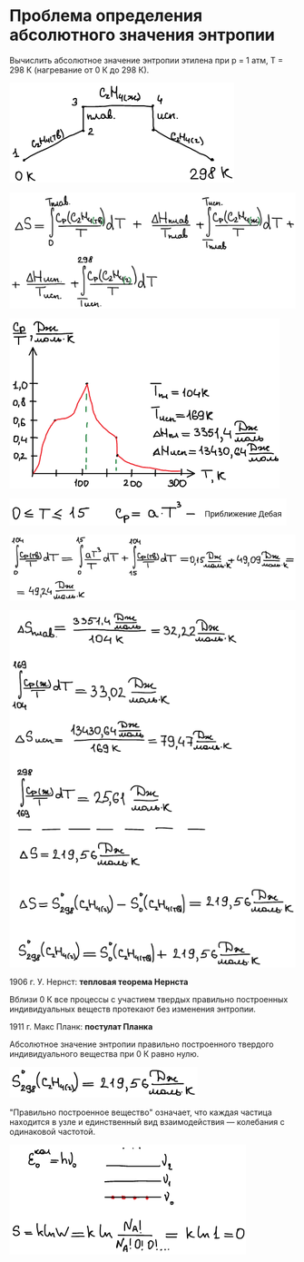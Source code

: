 # Проблема определения абсолютного значения энтропии

Вычислить абсолютное значение энтропии этилена при p = 1 атм, T = 298 К (нагревание от 0 К до 298 К).

![](images/problema-opredeleniya/problema-opredeleniya-absolyutnogo-znacheniya-ehntropii_clip_image001.png)

![](images/problema-opredeleniya/problema-opredeleniya-absolyutnogo-znacheniya-ehntropii_clip_image001_0000.png)

![](images/problema-opredeleniya/problema-opredeleniya-absolyutnogo-znacheniya-ehntropii_clip_image001_0001.png)

![](images/problema-opredeleniya/problema-opredeleniya-absolyutnogo-znacheniya-ehntropii_clip_image001_0002.png)

![](images/problema-opredeleniya/problema-opredeleniya-absolyutnogo-znacheniya-ehntropii_clip_image001_0004.png)

![](images/problema-opredeleniya/problema-opredeleniya-absolyutnogo-znacheniya-ehntropii_clip_image001_0005.png)

1906 г. У. Нернст: **тепловая теорема Нернста**

Вблизи 0 К все процессы с участием твердых правильно построенных индивидуальных веществ протекают без изменения энтропии.

1911 г. Макс Планк: **постулат Планка**

Абсолютное значение энтропии правильно построенного твердого индивидуального вещества при 0 К равно нулю.

![](images/problema-opredeleniya/problema-opredeleniya-absolyutnogo-znacheniya-ehntropii_clip_image001_0006.png)

"Правильно построенное вещество" означает, что каждая частица находится в узле и единственный вид взаимодействия — колебания с одинаковой частотой.

![](images/problema-opredeleniya/problema-opredeleniya-absolyutnogo-znacheniya-ehntropii_clip_image001_0007.png)


